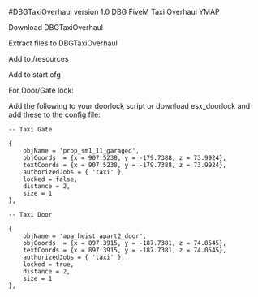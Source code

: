 #DBGTaxiOverhaul
version 1.0 DBG FiveM Taxi Overhaul YMAP

Download DBGTaxiOverhaul

Extract files to DBGTaxiOverhaul

Add to /resources

Add to start cfg

For Door/Gate lock:

Add the following to your doorlock script or download esx_doorlock and add these to the config file:



	-- Taxi Gate

	{
		objName = 'prop_sm1_11_garaged',
		objCoords  = {x = 907.5238, y = -179.7388, z = 73.9924},
		textCoords = {x = 907.5238, y = -179.7388, z = 73.9924},
		authorizedJobs = { 'taxi' },
		locked = false,
		distance = 2,
		size = 1
	},

	-- Taxi Door

	{
		objName = 'apa_heist_apart2_door',
		objCoords  = {x = 897.3915, y = -187.7381, z = 74.0545},
		textCoords = {x = 897.3915, y = -187.7381, z = 74.0545},
		authorizedJobs = { 'taxi' },
		locked = true,
		distance = 2,
		size = 1
	},
